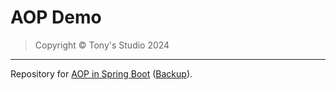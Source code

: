 # AOP Demo

> Copyright &copy; Tony's Studio 2024

---

Repository for [AOP in Spring Boot](https://blog.tonys-studio.top/posts/AOP-in-Spring-Boot/) ([Backup](https://lord-turmoil.github.io/posts/AOP-in-Spring-Boot/)).

